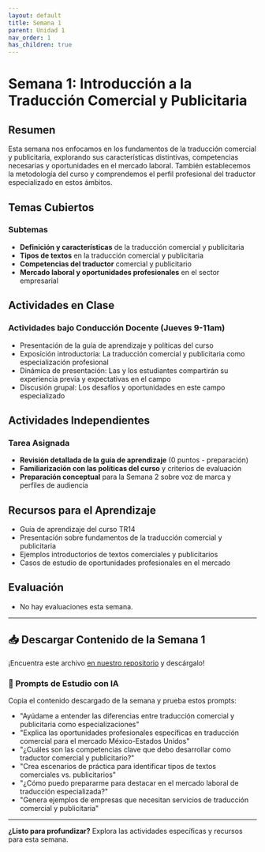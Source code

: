 ```yaml
---
layout: default
title: Semana 1
parent: Unidad 1
nav_order: 1
has_children: true
---
```


# Semana 1: Introducción a la Traducción Comercial y Publicitaria

## Resumen

Esta semana nos enfocamos en los fundamentos de la traducción comercial y publicitaria, explorando sus características distintivas, competencias necesarias y oportunidades en el mercado laboral. También establecemos la metodología del curso y comprendemos el perfil profesional del traductor especializado en estos ámbitos.

## Temas Cubiertos

### Subtemas
- **Definición y características** de la traducción comercial y publicitaria
- **Tipos de textos** en la traducción comercial y publicitaria
- **Competencias del traductor** comercial y publicitario
- **Mercado laboral y oportunidades profesionales** en el sector empresarial

## Actividades en Clase

### Actividades bajo Conducción Docente (Jueves 9-11am)
- Presentación de la guía de aprendizaje y políticas del curso
- Exposición introductoria: La traducción comercial y publicitaria como especialización profesional
- Dinámica de presentación: Las y los estudiantes compartirán su experiencia previa y expectativas en el campo
- Discusión grupal: Los desafíos y oportunidades en este campo especializado

## Actividades Independientes

### Tarea Asignada
- **Revisión detallada de la guía de aprendizaje** (0 puntos - preparación)
- **Familiarización con las políticas del curso** y criterios de evaluación
- **Preparación conceptual** para la Semana 2 sobre voz de marca y perfiles de audiencia

## Recursos para el Aprendizaje

- Guía de aprendizaje del curso TR14
- Presentación sobre fundamentos de la traducción comercial y publicitaria
- Ejemplos introductorios de textos comerciales y publicitarios
- Casos de estudio de oportunidades profesionales en el mercado

## Evaluación

- No hay evaluaciones esta semana.

---

## 📥 Descargar Contenido de la Semana 1
¡Encuentra este archivo [en nuestro repositorio](https://github.com/alainamb/uic_tr14-comercial-publicitaria/blob/main/unidad1/semana1/semana1-resumen.md) y descárgalo!

### 🤖 Prompts de Estudio con IA
Copia el contenido descargado de la semana y prueba estos prompts:
- "Ayúdame a entender las diferencias entre traducción comercial y publicitaria como especializaciones"
- "Explica las oportunidades profesionales específicas en traducción comercial para el mercado México-Estados Unidos"
- "¿Cuáles son las competencias clave que debo desarrollar como traductor comercial y publicitario?"
- "Crea escenarios de práctica para identificar tipos de textos comerciales vs. publicitarios"
- "¿Cómo puedo prepararme para destacar en el mercado laboral de traducción especializada?"
- "Genera ejemplos de empresas que necesitan servicios de traducción comercial y publicitaria"

---

**¿Listo para profundizar?** Explora las actividades específicas y recursos para esta semana.
